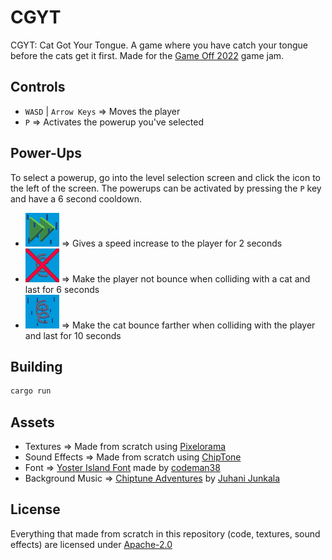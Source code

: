 # CGYT

CGYT: Cat Got Your Tongue. A game where you have catch your tongue before the cats get it first.
Made for the [Game Off 2022](https://itch.io/jam/game-off-2022) game jam.

## Controls

- `WASD` | `Arrow Keys` => Moves the player
- `P` => Activates the powerup you've selected

## Power-Ups

To select a powerup, go into the level selection screen and click the icon to the left of the screen.
The powerups can be activated by pressing the `P` key and have a 6 second cooldown.

- ![Speed Up](res/speed_up_powerup.png) => Gives a speed increase to the player for 2 seconds
- ![No Bounce](res/no_bounce_powerup.png) => Make the player not bounce when colliding with a cat and last for 6 seconds
- ![Bouncier](res/bouncier_powerup.png) => Make the cat bounce farther when colliding with the player and last for 10 seconds

## Building

```bash
cargo run
```

## Assets

- Textures => Made from scratch using [Pixelorama](https://orama-interactive.itch.io/pixelorama)
- Sound Effects => Made from scratch using [ChipTone](https://sfbgames.itch.io/chiptone)
- Font => [Yoster Island Font](https://www.1001fonts.com/yoster-island-font.html) made by [codeman38](https://www.1001fonts.com/users/codeman38/)
- Background Music => [Chiptune Adventures](https://opengameart.org/content/4-chiptunes-adventure) by [Juhani Junkala](https://juhanijunkala.com)

## License

Everything that made from scratch in this repository (code, textures, sound effects) are licensed under [Apache-2.0](https://www.apache.org/licenses/LICENSE-2.0)
